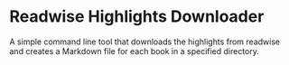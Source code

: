# Readwise Highlights Downloader

A simple command line tool that downloads the highlights from readwise and creates a Markdown file for each book in a specified directory.

